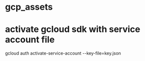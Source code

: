 # gcp_assets




# activate gcloud sdk with service account file
gcloud auth activate-service-account --key-file=key.json
